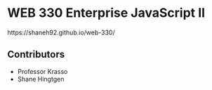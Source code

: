 <h1>WEB 330 Enterprise JavaScript II</h1>
<p>https://shaneh92.github.io/web-330/</p>
<h2>Contributors</h2>
<ul>
    <li>Professor Krasso</li>
    <li>Shane Hingtgen</li>